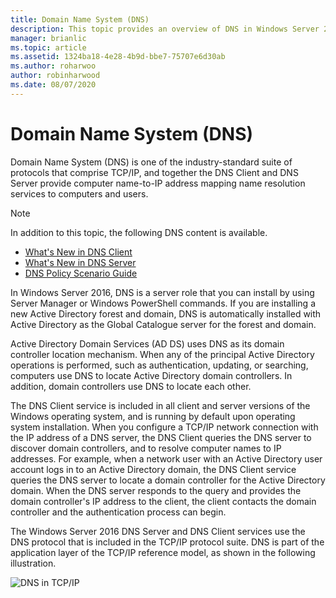 ```yaml
---
title: Domain Name System (DNS)
description: This topic provides an overview of DNS in Windows Server 2016
manager: brianlic
ms.topic: article
ms.assetid: 1324ba18-4e28-4b9d-bbe7-75707e6d30ab
ms.author: roharwoo
author: robinharwood
ms.date: 08/07/2020
---
```

# Domain Name System (DNS)

Domain Name System (DNS) is one of the industry-standard suite of protocols that comprise TCP/IP, and together the DNS Client and DNS Server provide computer name-to-IP address mapping name resolution services to computers and users.

> [!NOTE]
> In addition to this topic, the following DNS content is available.
>
> -   [What's New in DNS Client](What-s-New-in-DNS-Client.md)
> -   [What's New in DNS Server](What-s-New-in-DNS-Server.md)
> -   [DNS Policy Scenario Guide](deploy/DNS-Policy-Scenario-Guide.md)


In Windows Server 2016, DNS is a server role that you can install by using Server Manager or Windows PowerShell commands. If you are installing a new Active Directory forest and domain, DNS is automatically installed with Active Directory as the Global Catalogue server for the forest and domain.

Active Directory Domain Services (AD DS) uses DNS as its domain controller location mechanism. When any of the principal Active Directory operations is performed, such as authentication, updating, or searching, computers use DNS to locate Active Directory domain controllers. In addition, domain controllers use DNS to locate each other.

The DNS Client service is included in all client and server versions of the Windows operating system, and is running by default upon operating system installation. When you configure a TCP/IP network connection with the IP address of a DNS server, the DNS Client queries the DNS server to discover domain controllers, and to resolve computer names to IP addresses. For example, when a network user with an Active Directory user account logs in to an Active Directory domain, the DNS Client service queries the DNS server to locate a domain controller for the Active Directory domain. When the DNS server responds to the query and provides the domain controller's IP address to the client, the client contacts the domain controller and the authentication process can begin.

The Windows Server 2016 DNS Server and DNS Client services use the DNS protocol that is included in the TCP/IP protocol suite. DNS is part of the application layer of the TCP/IP reference model, as shown in the following illustration.

![DNS in TCP/IP](../media/Domain-Name-System--DNS-/dns_in_tcpip.jpg)


